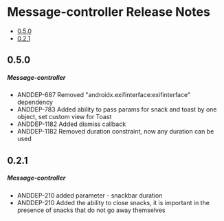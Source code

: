 # Message-controller Release Notes

- [0.5.0](#050)
- [0.2.1](#021)

## 0.5.0
##### Message-controller
* ANDDEP-687 Removed "androidx.exifinterface:exifinterface" dependency
* ANDDEP-783 Added ability to pass params for snack and toast by one object, set custom view for Toast
* ANDDEP-1182 Added dismiss callback
* ANDDEP-1182 Removed duration constraint, now any duration can be used
## 0.2.1
##### Message-controller
* ANDDEP-210 added parameter - snackbar duration
* ANDDEP-210 Added the ability to close snacks, it is important in the presence of snacks that do not go away themselves
